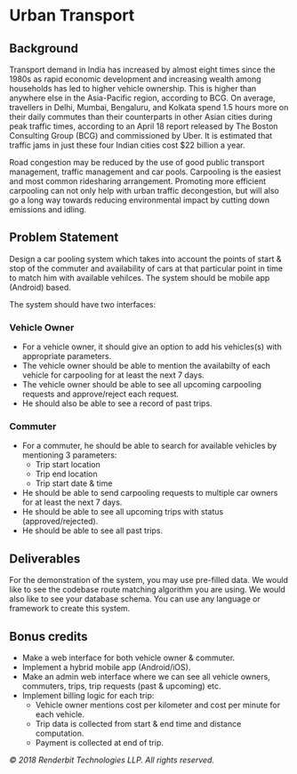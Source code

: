 # Urban Transport

## Background

Transport demand in India has increased by almost eight times since the 1980s as rapid economic development and increasing wealth among households has led to higher vehicle ownership. This is higher than anywhere else in the Asia-Pacific region, according to BCG. On average, travellers in Delhi, Mumbai, Bengaluru, and Kolkata spend 1.5 hours more on their daily commutes than their counterparts in other Asian cities during peak traffic times, according to an April 18 report released by The Boston Consulting Group (BCG) and commissioned by Uber. It is estimated that traffic jams in just these four Indian cities cost $22 billion a year.

Road congestion may be reduced by the use of good public transport management, traffic management and car pools. Carpooling is the easiest and most common ridesharing arrangement. Promoting more efficient carpooling can not only help with urban traffic decongestion, but will also go a long way towards reducing environmental impact by cutting down emissions and idling.

## Problem Statement

Design a car pooling system which takes into account the points of start & stop of the commuter and availability of cars at that particular point in time to match him with available vehilces. The system should be mobile app (Android) based.

The system should have two interfaces:

### Vehicle Owner

* For a vehicle owner, it should give an option to add his vehicles(s) with appropriate parameters.
* The vehicle owner should be able to mention the availabilty of each vehicle for carpooling for at least the next 7 days.
* The vehicle owner should be able to see all upcoming carpooling requests and approve/reject each request.
* He should also be able to see a record of past trips.

### Commuter

* For a commuter, he should be able to search for available vehicles by mentioning 3 parameters:
  * Trip start location
  * Trip end location
  * Trip start date & time
* He should be able to send carpooling requests to multiple car owners for at least the next 7 days.
* He should be able to see all upcoming trips with status (approved/rejected).
* He should be able to see all past trips.


## Deliverables

For the demonstration of the system, you may use pre-filled data. We would like to see the codebase route matching algorithm you are using. We would also like to see your database schema. You can use any language or framework to create this system.

## Bonus credits

* Make a web interface for both vehicle owner & commuter.
* Implement a hybrid mobile app (Android/iOS).
* Make an admin web interface where we can see all vehicle owners, commuters, trips, trip requests (past & upcoming) etc.
* Implement billing logic for each trip:
  * Vehicle owner mentions cost per kilometer and cost per minute for each vehicle.
  * Trip data is collected from start & end time and distance computation.
  * Payment is collected at end of trip.

_&copy; 2018 Renderbit Technologies LLP. All rights reserved._

